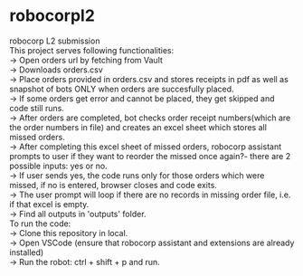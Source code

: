 # robocorpl2
robocorp L2 submission <br>
This project serves following functionalities: <br>
  -> Open orders url by fetching from Vault <br>
  -> Downloads orders.csv <br>
  -> Place orders provided in orders.csv and stores receipts in pdf as well as snapshot of bots ONLY when orders are succesfully placed. <br>
  -> If some orders get error and cannot be placed, they get skipped and code still runs.<br>
  -> After orders are completed, bot checks order receipt numbers(which are the order numbers in file) and creates an excel sheet which stores all missed orders.<br>
  -> After completing this excel sheet of missed orders, robocorp assistant prompts to user if they want to reorder the missed once again?- there are 2 possible inputs: yes or no.<br>
  -> If user sends yes, the code runs only for those orders which were missed, if no is entered, browser closes and code exits. <br>
  -> The user prompt will loop if there are no records in missing order file, i.e. if that excel is empty. <br>
  -> Find all outputs in 'outputs' folder. <br>
To run the code: <br>
  -> Clone this repository in local. <br>
  -> Open VSCode (ensure that robocorp assistant and extensions are already installed) <br>
  -> Run the robot: ctrl + shift + p and run. <br>
